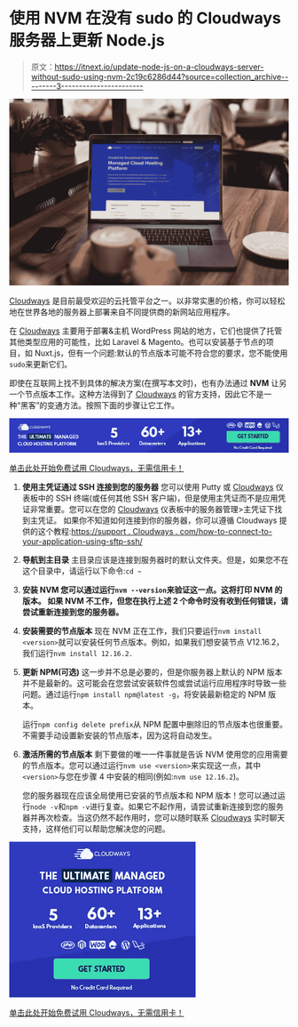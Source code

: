 # 使用 NVM 在没有 sudo 的 Cloudways 服务器上更新 Node.js

> 原文：<https://itnext.io/update-node-js-on-a-cloudways-server-without-sudo-using-nvm-2c19c6286d44?source=collection_archive---------3----------------------->

![](img/732da14822909afd467304895f9d003c.png)

[Cloudways](https://skr.pt/cloudways) 是目前最受欢迎的云托管平台之一。以非常实惠的价格，你可以轻松地在世界各地的服务器上部署来自不同提供商的新网站应用程序。

在 [Cloudways](https://skr.pt/cloudways) 主要用于部署&主机 WordPress 网站的地方，它们也提供了托管其他类型应用的可能性，比如 Laravel & Magento。也可以安装基于节点的项目，如 Nuxt.js，但有一个问题:默认的节点版本可能不符合您的要求，您不能使用`sudo`来更新它们。

即使在互联网上找不到具体的解决方案(在撰写本文时)，也有办法通过 **NVM** 让另一个节点版本工作。这种方法得到了 [Cloudways](https://skr.pt/cloudways) 的官方支持，因此它不是一种“黑客”的变通方法。按照下面的步骤让它工作。

[![](img/97ab1b06c3edb3603ff5e6654d8fa587.png)](https://skr.pt/cloudways)

[单击此处开始免费试用 Cloudways，无需信用卡！](https://skr.pt/cloudways)

1.  **使用主凭证通过 SSH 连接到您的服务器** 您可以使用 Putty 或 [Cloudways](https://skr.pt/cloudways) 仪表板中的 SSH 终端(或任何其他 SSH 客户端)，但是使用主凭证而不是应用凭证非常重要。您可以在您的 [Cloudways](https://skr.pt/cloudways) 仪表板中的服务器管理>主凭证下找到主凭证。
    如果你不知道如何连接到你的服务器，你可以遵循 Cloudways 提供的这个教程:[https://support . Cloudways . com/how-to-connect-to-your-application-using-sftp-ssh/](https://support.cloudways.com/how-to-connect-to-your-application-using-sftp-ssh/)
2.  **导航到主目录** 主目录应该是连接到服务器时的默认文件夹。但是，如果您不在这个目录中，请运行以下命令:`cd ~`
3.  **安装 NVM
    您可以通过运行`nvm --version`来验证这一点。这将打印 NVM 的版本。
    如果 NVM 不工作，但您在执行上述 2 个命令时没有收到任何错误，请尝试重新连接到您的服务器。**
4.  **安装需要的节点版本**
    现在 NVM 正在工作，我们只要运行`nvm install <version>`就可以安装任何节点版本。例如，如果我们想安装节点 V12.16.2，我们运行`nvm install 12.16.2.`
5.  **更新 NPM(可选)** 这一步并不总是必要的，但是你服务器上默认的 NPM 版本并不是最新的。这可能会在您尝试安装软件包或尝试运行应用程序时导致一些问题。通过运行`npm install npm@latest -g`，将安装最新稳定的 NPM 版本。

    运行`npm config delete prefix`从 NPM 配置中删除旧的节点版本也很重要。不需要手动设置新安装的节点版本，因为这将自动发生。
6.  **激活所需的节点版本** 剩下要做的唯一一件事就是告诉 NVM 使用您的应用需要的节点版本。您可以通过运行`nvm use <version>`来实现这一点，其中`<version>`与您在步骤 4 中安装的相同(例如:`nvm use 12.16.2`)。

    您的服务器现在应该全局使用已安装的节点版本和 NPM 版本！您可以通过运行`node -v`和`npm -v`进行复查。如果它不起作用，请尝试重新连接到您的服务器并再次检查。当这仍然不起作用时，您可以随时联系 [Cloudways](https://skr.pt/cloudways) 实时聊天支持，这样他们可以帮助您解决您的问题。

[![](img/a9796609f9301eedf293194998385214.png)](https://skr.pt/cloudways)

[单击此处开始免费试用 Cloudways，无需信用卡！](https://skr.pt/cloudways)